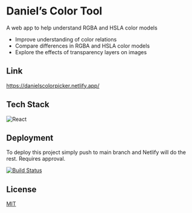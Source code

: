 # Daniel’s Color Tool

A web app to help understand RGBA and HSLA color models
 - Improve understanding of color relations
 - Compare differences in RGBA and HSLA color models
 - Explore the effects of transparency layers on images

## Link

[https://danielscolorpicker.netlify.app/ ](https://danielscolorpicker.netlify.app/ )


## Tech Stack

![React](https://img.shields.io/badge/React-20232A?style=for-the-badge&logo=react&logoColor=61DAFB)

## Deployment

To deploy this project simply push to main branch and Netlify will do the rest. Requires approval.

[![Build Status](https://badges.netlify.com/api/danielscolorpicker.svg?branch=main)](https://app.netlify.com/sites/danielscolorpicker/deploys)



## License

[MIT](https://choosealicense.com/licenses/mit/)
